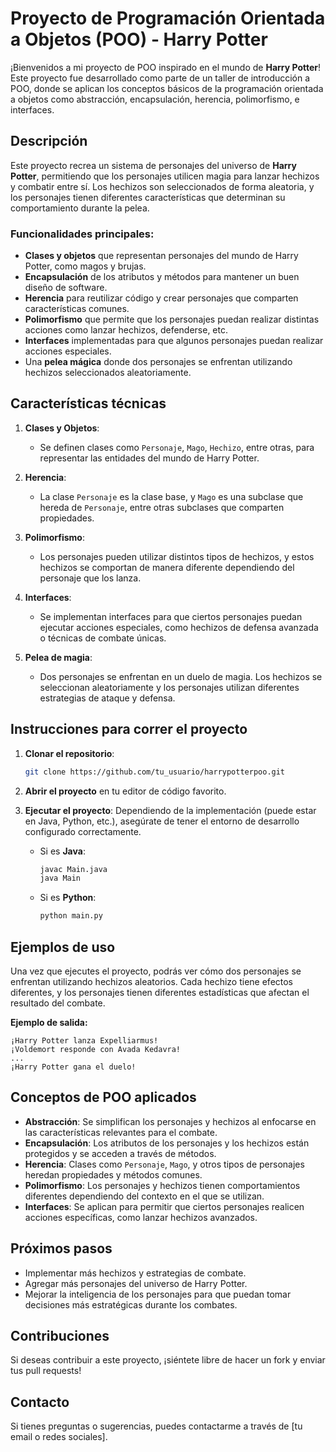 # Proyecto de Programación Orientada a Objetos (POO) - Harry Potter

¡Bienvenidos a mi proyecto de POO inspirado en el mundo de **Harry Potter**! Este proyecto fue desarrollado como parte de un taller de introducción a POO, donde se aplican los conceptos básicos de la programación orientada a objetos como abstracción, encapsulación, herencia, polimorfismo, e interfaces.

## Descripción

Este proyecto recrea un sistema de personajes del universo de **Harry Potter**, permitiendo que los personajes utilicen magia para lanzar hechizos y combatir entre sí. Los hechizos son seleccionados de forma aleatoria, y los personajes tienen diferentes características que determinan su comportamiento durante la pelea.

### Funcionalidades principales:
- **Clases y objetos** que representan personajes del mundo de Harry Potter, como magos y brujas.
- **Encapsulación** de los atributos y métodos para mantener un buen diseño de software.
- **Herencia** para reutilizar código y crear personajes que comparten características comunes.
- **Polimorfismo** que permite que los personajes puedan realizar distintas acciones como lanzar hechizos, defenderse, etc.
- **Interfaces** implementadas para que algunos personajes puedan realizar acciones especiales.
- Una **pelea mágica** donde dos personajes se enfrentan utilizando hechizos seleccionados aleatoriamente.

## Características técnicas

1. **Clases y Objetos**: 
   - Se definen clases como `Personaje`, `Mago`, `Hechizo`, entre otras, para representar las entidades del mundo de Harry Potter.
   
2. **Herencia**: 
   - La clase `Personaje` es la clase base, y `Mago` es una subclase que hereda de `Personaje`, entre otras subclases que comparten propiedades.

3. **Polimorfismo**: 
   - Los personajes pueden utilizar distintos tipos de hechizos, y estos hechizos se comportan de manera diferente dependiendo del personaje que los lanza.

4. **Interfaces**: 
   - Se implementan interfaces para que ciertos personajes puedan ejecutar acciones especiales, como hechizos de defensa avanzada o técnicas de combate únicas.

5. **Pelea de magia**: 
   - Dos personajes se enfrentan en un duelo de magia. Los hechizos se seleccionan aleatoriamente y los personajes utilizan diferentes estrategias de ataque y defensa.

## Instrucciones para correr el proyecto

1. **Clonar el repositorio**:
   ```bash
   git clone https://github.com/tu_usuario/harrypotterpoo.git
   ```
   
2. **Abrir el proyecto** en tu editor de código favorito.

3. **Ejecutar el proyecto**:
   Dependiendo de la implementación (puede estar en Java, Python, etc.), asegúrate de tener el entorno de desarrollo configurado correctamente.
   
   - Si es **Java**:
     ```bash
     javac Main.java
     java Main
     ```

   - Si es **Python**:
     ```bash
     python main.py
     ```

## Ejemplos de uso

Una vez que ejecutes el proyecto, podrás ver cómo dos personajes se enfrentan utilizando hechizos aleatorios. Cada hechizo tiene efectos diferentes, y los personajes tienen diferentes estadísticas que afectan el resultado del combate.

**Ejemplo de salida:**
```
¡Harry Potter lanza Expelliarmus!
¡Voldemort responde con Avada Kedavra!
...
¡Harry Potter gana el duelo!
```

## Conceptos de POO aplicados

- **Abstracción**: Se simplifican los personajes y hechizos al enfocarse en las características relevantes para el combate.
- **Encapsulación**: Los atributos de los personajes y los hechizos están protegidos y se acceden a través de métodos.
- **Herencia**: Clases como `Personaje`, `Mago`, y otros tipos de personajes heredan propiedades y métodos comunes.
- **Polimorfismo**: Los personajes y hechizos tienen comportamientos diferentes dependiendo del contexto en el que se utilizan.
- **Interfaces**: Se aplican para permitir que ciertos personajes realicen acciones específicas, como lanzar hechizos avanzados.

## Próximos pasos

- Implementar más hechizos y estrategias de combate.
- Agregar más personajes del universo de Harry Potter.
- Mejorar la inteligencia de los personajes para que puedan tomar decisiones más estratégicas durante los combates.

## Contribuciones

Si deseas contribuir a este proyecto, ¡siéntete libre de hacer un fork y enviar tus pull requests!

## Contacto

Si tienes preguntas o sugerencias, puedes contactarme a través de [tu email o redes sociales].
